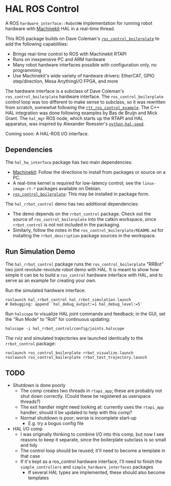 # HAL ROS Control

A ROS `hardware_interface::RobotHW` implementation for running robot
hardware with [Machinekit][machinekit] HAL in a real-time thread.

This ROS package builds on Dave Coleman's
[`ros_control_boilerplate`][ros_control_boilerplate] to add the
following capabilities:

- Brings real-time control to ROS with Machinekit RTAPI
- Runs on inexpensive PC and ARM hardware
- Many robot hardware interfaces possible with configuration only, no
  programming
- Use Machinekit's wide variety of hardware drivers:  EtherCAT,
  GPIO step/direction, Mesa AnythingI/O FPGA, and more

The hardware interface is a subclass of Dave Coleman's
`ros_control_boilerplate` hardware interface.  The
`ros_control_boilerplate` control loop was too different to make sense
to subclass, so it was rewritten from scratch, somewhat following the
[`rtt_ros_control_example`][rtt_ros_control_example].  The C++ HAL
integration was done following examples by Bas de Bruijn and Mick
Grant.  The `hal_mgr` ROS node, which starts up the RTAPI and HAL
apparatus, was inspired by Alexander Roessler's
[`python-hal-seed`][python-hal-seed].

Coming soon:  A HAL-ROS I/O interface.

[machinekit]:  http://machinekit.io
[ros_control_boilerplate]: https://github.com/davetcoleman/ros_control_boilerplate
[rtt_ros_control_example]: https://github.com/skohlbr/rtt_ros_control_example
[python-hal-seed]: https://github.com/machinekoder/python-hal-seed

## Dependencies

The `hal_hw_interface` package has two main dependencies:

- [Machinekit][machinekit]:  Follow the directions to install from
  packages or source on a PC.
- A real-time kernel is required for low-latency control; see the
  `linux-image-rt-*` packages available on Debian.
- [`ros_control_boilerplate`][ros_control_boilerplate]:  This may be
  installed in package form.

The `hal_rrbot_control` demo has two additional dependencies:
- The demo depends on the `rrbot_control` package.  Check out the
  source of `ros_control_boilerplate` into the catkin workspace, since
  `rrbot_control` is not not included in the packaging.
- Similarly, follow the notes in the
  `ros_control_boilerplate/README.md` for installing the
  `rrbot_description` package sources in the workspace.

## Run Simulation Demo

The `hal_rrbot_control` package runs the `ros_control_boilerplate`
"RRBot" two joint revolute-revolute robot demo with HAL.  It is meant
to show how simple it can be to build a `ros_control` hardware
interface with HAL, and to serve as an example for creating your own.

Run the simulated hardware interface:

    roslaunch hal_rrbot_control hal_rrbot_simulation.launch
    # Debugging: append `hal_debug_output:=1 hal_debug_level:=5`

Run `halscope` to visualize HAL joint commands and feedback; in the
GUI, set the "Run Mode" to "Roll" for continuous updating:

    halscope -i hal_rrbot_control/config/joints.halscope

The rviz and simulated trajectories are launched identically to the
`rrbot_control` package:

    roslaunch ros_control_boilerplate rrbot_visualize.launch
    roslaunch ros_control_boilerplate rrbot_test_trajectory.launch

## TODO

- Shutdown is done poorly
  - The comp creates two threads in `rtapi_app`; these are probably
    not shut down correctly.  (Could these be registered as userspace
    threads?)
  - The exit handler might need looking at:  currently uses the
    `rtapi_app` handler; should it be updated to help with this comp?
  - Normal shutdown is poor; worse is incomplete start-up
    - E.g. try a bogus config file
- HAL I/O comp
  - I was originally thinking to combine I/O into this comp, but now
    I see reasons to keep it separate, since the boilerplate subclass
    is so small and tidy
  - The control loop should be reused; it'll need to become a template
    in that case
  - If it's kept as a ros_control hardware interface, I'll need to
    finish the `simple_controllers` and `simple_hardware_interfaces`
    packages
    - If several HAL types are implemented, these should also become
      templates

